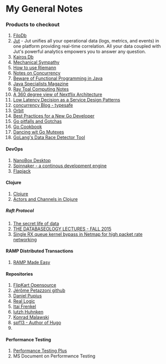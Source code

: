 My General Notes
=================

### Products to checkout
  1.  [FiloDb](http://www.planetcassandra.org/blog/introducing-filodb/)
  2.  [Jut](http://www.jut.io/) - Jut unifies all your operational data (logs, metrics, and events) in one platform providing real-time correlation. All your data coupled with Jut's powerful analytics empowers you to answer any question.
  3.  [Kairos Db](http://kairosdb.github.io/)
  4.  [Mechanical Sympathy](http://mechanical-sympathy.blogspot.com/)
  5.  [How to use Riemann](http://tech.forter.com/monitoring-with-riemann-video-slides/)
  6.  [Notes on Concurrency](http://cs.lmu.edu/~ray/notes/introconcurrency/)
  7.  [Beware of Functional Programming in  Java ](http://www.javacodegeeks.com/2015/11/beware-of-functional-programming-in-java.html)
  8.  [Java Specialists Magazine](http://www.javaspecialists.eu/archive/Issue204.html)
  9.  [Ray Toal Computing Notes](http://cs.lmu.edu/~ray/)
  10.  [A 360 degree view of Nextflix Architecture](http://highscalability.com/blog/2015/11/9/a-360-degree-view-of-the-entire-netflix-stack.html)
  11.  [Low Latency Decision as a Service Design Patterns](http://tech.forter.com/9-5-low-latency-decision-as-a-service-design-patterns/)
  12.  [concurrency Blog - typesafe](https://www.typesafe.com/blog/async-back-pressure-immutability-resilience-concurrency-and-more-from-typesafe-at-devoxx)
  13. [Orbit](http://orbit.bioware.com/)
  14. [Best Practices for a New Go Developer](http://blog.codeship.com/best-practices-for-a-new-go-developer/)
  15. [Go pitfalls and Gotchas](http://devs.cloudimmunity.com/gotchas-and-common-mistakes-in-go-golang/)
  16. [Go Cookbook](https://github.com/iand/gocookbook/blob/master/recipes/waitgroup.md)
  17. [Dancing wit Go Mutexes](https://medium.com/@deckarep/dancing-with-go-s-mutexes-92407ae927bf#.scf01ad1i)
  18. [GoLang's Data Race Detector Tool](https://golang.org/doc/articles/race_detector.html)
  
#### DevOps
1. [NanoBox Desktop](https://desktop.nanobox.io/downloads/)
2. [Spinnaker - a continous development engine](https://github.com/spinnaker)
3. [Flapjack](http://flapjack.io/)

#### Clojure
1. [Clojure](https://github.com/clojure-cookbook)
2. [Actors and Channels in Clojure](https://github.com/puniverse/pulsar)

##### Raft Protocol

1. [The secret life of data](http://thesecretlivesofdata.com/raft/)
2. [THE DATABASEOLOGY LECTURES - FALL 2015](http://db.cs.cmu.edu/seminar2015/)
3. [Single RX queue kernel bypass in Netmap for high packet rate networking](https://blog.cloudflare.com/single-rx-queue-kernel-bypass-with-netmap/)


#### RAMP Distributed Transactions
1. [RAMP Made Easy](http://rustyrazorblade.com/2015/11/ramp-made-easy/)

#### Repositories
1. [FlipKart Opensource](https://github.com/flipkart-incubator)
2. [Jérôme Petazzoni github](https://github.com/jpetazzo)
3. [Daniel Pupius](https://github.com/dpup?tab=repositories)
4. [Real Logic](https://github.com/real-logic)
5. [Itai Frenkel](https://github.com/itaifrenkel)
6. [lutzh Huhnken](https://github.com/lutzh?tab=repositories)
7. [Konrad Malawski](https://github.com/ktoso?tab=repositories)
8. [spf13 - Author of Hugo](https://github.com/spf13?tab=repositories)
5. 
#### Performance Testing
1. [Performance Testing Plus](http://www.perftestplus.com/core_principles.htm)
2. MS Document on Performwnce Testing
